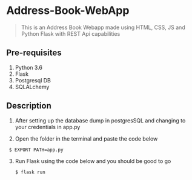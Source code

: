 # Address-Book-WebApp
> This is an Address Book Webapp made using HTML, CSS, JS and Python Flask with REST Api capabilities

## Pre-requisites
1. Python 3.6
2. Flask
3. Postgresql DB
4. SQLALchemy

## Description
1. After setting up the database dump in postgresSQL and changing to your credentials in app.py

2. Open the folder in the terminal and paste the code below
  ```shell
   $ EXPORT PATH=app.py
   ```

3. Run Flask using the code below and you should be good to go
   
   ```shell
   $ flask run
   ```